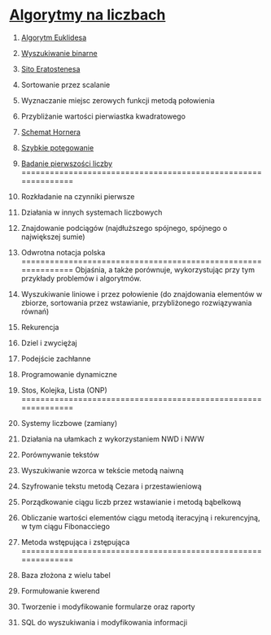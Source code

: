 # [Algorytmy na liczbach](/Liczbowe)
1. [Algorytm Euklidesa](Liczbowe/euklides.py)
2. [Wyszukiwanie binarne](Szukanie/binarne.py)
3. [Sito Eratostenesa](Liczbowe/sito_eratostenesa.py)
4. Sortowanie przez scalanie
5. Wyznaczanie miejsc zerowych funkcji metodą połowienia
6. Przybliżanie wartości pierwiastka kwadratowego
7. [Schemat Hornera](Liczbowe/horner.py)
8. [Szybkie potęgowanie](Liczbowe/szybkie_potegowanie.py)
9. [Badanie pierwszości liczby](Liczbowe/czy_pierwsza.py)
==============================================================
1. Rozkładanie na czynniki pierwsze
2. Działania w innych systemach liczbowych
3. Znajdowanie podciągów (najdłuższego spójnego, spójnego o największej sumie)
4. Odwrotna notacja polska
==============================================================
Objaśnia, a także porównuje, wykorzystując przy tym przykłady problemów i algorytmów.
1. Wyszukiwanie liniowe i przez połowienie (do znajdowania
elementów w zbiorze, sortowania przez wstawianie, przybliżonego
rozwiązywania równań)
2. Rekurencja
3. Dziel i zwyciężaj
4. Podejście zachłanne
5. Programowanie dynamiczne
6. Stos, Kolejka, Lista (ONP)
==============================================================

2. Systemy liczbowe (zamiany)
3. Działania na ułamkach z wykorzystaniem NWD i NWW
4. Porównywanie tekstów
5. Wyszukiwanie wzorca w tekście metodą naiwną
6. Szyfrowanie tekstu metodą Cezara i przestawieniową
7. Porządkowanie ciągu liczb przez wstawianie i metodą bąbelkową
8. Obliczanie wartości elementów ciągu metodą iteracyjną i rekurencyjną, w tym ciągu Fibonacciego
9. Metoda wstępująca i zstępująca
==============================================================
1. Baza złożona z wielu tabel
2. Formułowanie kwerend
3. Tworzenie i modyfikowanie formularze oraz raporty
4. SQL do wyszukiwania i modyfikowania informacji